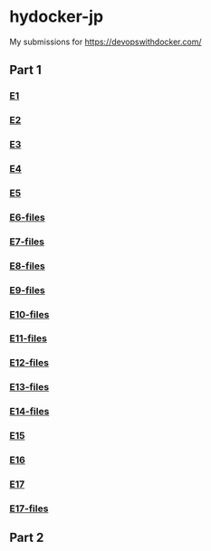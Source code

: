 # hydocker-jp
My submissions for https://devopswithdocker.com/

## Part 1


### [E1](https://github.com/stadibo/hydocker-jp/blob/master/part1/ex1.1.md)
### [E2](https://github.com/stadibo/hydocker-jp/blob/master/part1/ex1.2.md)
### [E3](https://github.com/stadibo/hydocker-jp/blob/master/part1/ex1.3.md)
### [E4](https://github.com/stadibo/hydocker-jp/blob/master/part1/ex1.4.md)
### [E5](https://github.com/stadibo/hydocker-jp/blob/master/part1/ex1.5.md)

### [E6-files](https://github.com/stadibo/hydocker-jp/blob/master/part1/ex1.6)
### [E7-files](https://github.com/stadibo/hydocker-jp/blob/master/part1/ex1.7)
### [E8-files](https://github.com/stadibo/hydocker-jp/blob/master/part1/ex1.8)
### [E9-files](https://github.com/stadibo/hydocker-jp/blob/master/part1/ex1.9)
### [E10-files](https://github.com/stadibo/hydocker-jp/blob/master/part1/ex1.10)
### [E11-files](https://github.com/stadibo/hydocker-jp/blob/master/part1/ex1.11)
### [E12-files](https://github.com/stadibo/hydocker-jp/blob/master/part1/ex1.12)
### [E13-files](https://github.com/stadibo/hydocker-jp/blob/master/part1/ex1.13)
### [E14-files](https://github.com/stadibo/hydocker-jp/blob/master/part1/ex1.14)

### [E15](https://github.com/stadibo/hydocker-jp/blob/master/part1/ex1.15/instructions.md)
### [E16](https://github.com/stadibo/hydocker-jp/blob/master/part1/ex1.16.md)
### [E17](https://github.com/stadibo/hydocker-jp/blob/master/part1/ex1.17.md)
### [E17-files](https://github.com/stadibo/hydocker-jp/blob/master/part1/ex1.1.md)

## Part 2


